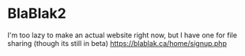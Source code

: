 # BlaBlak2
I'm too lazy to make an actual website right now, but I have one for file sharing (though its still in beta) https://blablak.ca/home/signup.php
